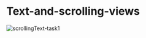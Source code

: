 # Text-and-scrolling-views
![scrollingText-task1](https://user-images.githubusercontent.com/47654208/111627769-8744f200-8817-11eb-8541-424b3846024c.png)
